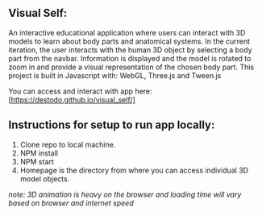 ## Visual Self: ##

An interactive educational application where users can interact with 3D models to learn about body parts and anatomical systems. In the current iteration, the user interacts with the human 3D object by selecting a body part from the navbar. Information is displayed and the model is rotated to zoom in and provide a visual representation of the chosen body part. This project is built in Javascript with: WebGL, Three.js and Tween.js

You can access and interact with app here: [https://destodo.github.io/visual_self/]

## Instructions for setup to run app locally: ##

1. Clone repo to local machine.
2. NPM install
3. NPM start
4. Homepage is the directory from where you can access individual 3D model objects.

_note: 3D animation is heavy on the browser and loading time will vary based on browser and internet speed_
